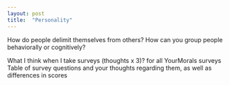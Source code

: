 ```yaml
---
layout: post
title:  "Personality"
---
```


How do people delimit themselves from others?
How can you group people behaviorally or cognitively?

What I think when I take surveys (thoughts x 3)? for all
YourMorals surveys
Table of survey questions and your thoughts regarding them, as
well as differences in scores
